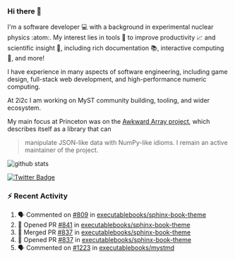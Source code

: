 ### Hi there 👋 

I'm a software developer 💻 with a background in experimental nuclear physics :atom:. My interest lies in tools :wrench: to improve productivity :chart_with_upwards_trend: and scientific insight :telescope:, including rich documentation 📚, interactive computing 🧮, and more! 

I have experience in many aspects of software engineering, including game design, full-stack web development, and high-performance numeric computing. 

At 2i2c I am working on MyST community building, tooling, and wider ecosystem. 

My main focus at Princeton was on the [Awkward Array project](awkward-array.org/), which describes itself as a library that can 
> manipulate JSON-like data with NumPy-like idioms. I remain an active maintainer of the project. 

![github stats](https://github-readme-stats.vercel.app/api?username=agoose77&show_icons=true&hide_rank=true&hide_title=true&bg_color=30,e76445,904e95&text_color=efe3ec&icon_color=efe3ec)
<!--
**agoose77/agoose77** is a ✨ _special_ ✨ repository because its `README.md` (this file) appears on your GitHub profile.

Here are some ideas to get you started:

- 🔭 I’m currently working on ...
- 🌱 I’m currently learning ...
- 👯 I’m looking to collaborate on ...
- 🤔 I’m looking for help with ...
- 💬 Ask me about ...
- 📫 How to reach me: ...
- 😄 Pronouns: ...
- ⚡ Fun fact: ...
-->

[![Twitter Badge](https://img.shields.io/twitter/follow/agoose77?style=flat-square&logo=Twitter&logoColor=white&color=cornflowerblue)](https://twitter.com/agoose77)

### :zap: Recent Activity

<!--START_SECTION:activity-->
1. 🗣 Commented on [#809](https://github.com/executablebooks/sphinx-book-theme/pull/809#issuecomment-2162877005) in [executablebooks/sphinx-book-theme](https://github.com/executablebooks/sphinx-book-theme)
2. 💪 Opened PR [#841](https://github.com/executablebooks/sphinx-book-theme/pull/841) in [executablebooks/sphinx-book-theme](https://github.com/executablebooks/sphinx-book-theme)
3. 🎉 Merged PR [#837](https://github.com/executablebooks/sphinx-book-theme/pull/837) in [executablebooks/sphinx-book-theme](https://github.com/executablebooks/sphinx-book-theme)
4. 💪 Opened PR [#837](https://github.com/executablebooks/sphinx-book-theme/pull/837) in [executablebooks/sphinx-book-theme](https://github.com/executablebooks/sphinx-book-theme)
5. 🗣 Commented on [#1223](https://github.com/executablebooks/mystmd/pull/1223#issuecomment-2161615452) in [executablebooks/mystmd](https://github.com/executablebooks/mystmd)
<!--END_SECTION:activity-->

